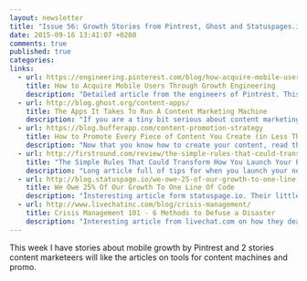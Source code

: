 ```yaml
---
layout: newsletter
title: "Issue 56: Growth Stories from Pintrest, Ghost and Statuspages.io"
date: 2015-09-16 13:41:07 +0200
comments: true
published: true
categories:
links:
  - url: https://engineering.pinterest.com/blog/how-acquire-mobile-users-through-growth-engineering
    title: How to Acquire Mobile Users Through Growth Engineering
    description: "Detailed article from the engineers of Pintrest. This article gives you an idea how to choose your _One Metric that Matters_, in the case of Pintrest this metrics was engaged pinners, because sometimes optimizing for one metric has a negative impact on others."
  - url: http://blog.ghost.org/content-apps/
    title: The Apps It Takes To Run A Content Marketing Machine
    description: "If you are a tiny bit serious about content marketing, you'll know that it takes a lot of effort: you need to do your research, write your articles, format them nicely for the blog, add rich media and imagery, publish and promote the articles. In this long post, a number of content marketeers share the tools they use, because life's simply too short to be typing html manually ;)"
  - url: https://blog.bufferapp.com/content-promotion-strategy
    title: How to Promote Every Piece of Content You Create (in Less Than an Hour a Day!)
    description: "Now that you know how to create your content, read this article on how to promote your content. 5 simple tips that make a lot of sense to me."
  - url: http://firstround.com/review/the-simple-rules-that-could-transform-how-you-launch-your-product/
    title: "The Simple Rules That Could Transform How You Launch Your Product"
    description: "Long article full of tips for when you launch your next product. I particularly liked the part about naming your product, make it as simple as possible, and as close as possible to what the product actually does. Other tips include: don't launch on Product Hunt on July 4th and make sure you have your analytics and metrics ready."
  - url: http://blog.statuspage.io/we-owe-25-of-our-growth-to-one-line-of-code
    title: We Owe 25% Of Our Growth To One Line Of Code
    description: "Ïnsteresting article form statuspage.io. Their little footer 'Powered by statuspage.io', a single line of code, gets them tons of new customers. In this blog post, they explain why that is."
  - url: http://www.livechatinc.com/blog/crisis-management/
    title: Crisis Management 101 - 6 Methods to Defuse a Disaster
    description: "Interesting article from livechat.com on how they deal with disasters, you know, things like DDOS attact. This is the kind of stuff that might ruin your startup, if you don't handle it well."
---
```

This week I have stories about mobile growth by Pintrest and 2 stories content marketeers will like the articles on tools for content machines and promo.
